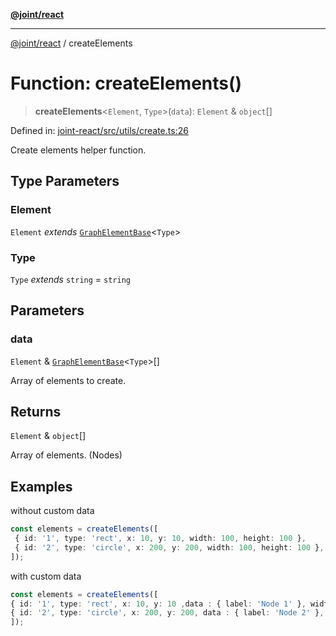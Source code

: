 [**@joint/react**](../README.md)

***

[@joint/react](../README.md) / createElements

# Function: createElements()

> **createElements**\<`Element`, `Type`\>(`data`): `Element` & `object`[]

Defined in: [joint-react/src/utils/create.ts:26](https://github.com/samuelgja/joint/blob/main/packages/joint-react/src/utils/create.ts#L26)

Create elements helper function.

## Type Parameters

### Element

`Element` *extends* [`GraphElementBase`](../interfaces/GraphElementBase.md)\<`Type`\>

### Type

`Type` *extends* `string` = `string`

## Parameters

### data

`Element` & [`GraphElementBase`](../interfaces/GraphElementBase.md)\<`Type`\>[]

Array of elements to create.

## Returns

`Element` & `object`[]

Array of elements. (Nodes)

## Examples

without custom data
```ts
const elements = createElements([
 { id: '1', type: 'rect', x: 10, y: 10, width: 100, height: 100 },
 { id: '2', type: 'circle', x: 200, y: 200, width: 100, height: 100 },
]);
```

with custom data
```ts
const elements = createElements([
{ id: '1', type: 'rect', x: 10, y: 10 ,data : { label: 'Node 1' }, width: 100, height: 100 },
{ id: '2', type: 'circle', x: 200, y: 200, data : { label: 'Node 2' }, width: 100, height: 100 },
]);
```
